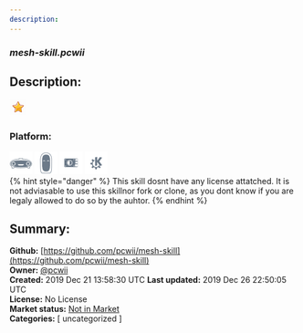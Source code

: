 ```yaml
---
description: 
---
```


### _mesh-skill.pcwii_  
## Description:  
  
![](../.gitbook/assets/star.png)  
### Platform:  
 ![Mark I](../.gitbook/assets/mark-1-icon.png)  ![Mark II](../.gitbook/assets/mark-2-icon.png)  ![Picroft](../.gitbook/assets/picroft-icon.png)  ![plasmoid](../.gitbook/assets/kde.png)   
{% hint style="danger" %}
This skill dosnt have any license attatched. It is not adviasable to use this skillnor fork or clone, as you dont know if you are legaly allowed to do so by the auhtor.
{% endhint %}
  
## Summary:  
**Github:** [https://github.com/pcwii/mesh-skill](https://github.com/pcwii/mesh-skill)  
**Owner:** [@pcwii](https://github.com/pcwii)  
**Created:** 2019 Dec 21 13:58:30 UTC  **Last updated:** 2019 Dec 26 22:50:05 UTC  
**License:** No License  
**Market status:** [Not in Market](https://market.mycroft.ai/skill/)  
**Categories:** [ uncategorized ]   
